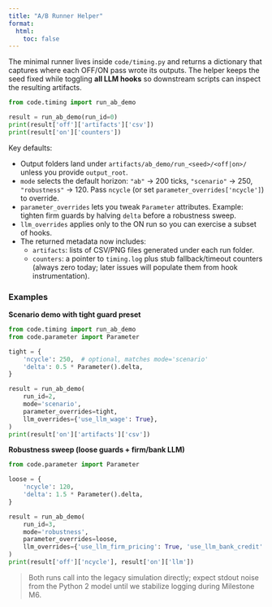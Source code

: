 ```yaml
---
title: "A/B Runner Helper"
format:
  html:
    toc: false
---
```


The minimal runner lives inside `code/timing.py` and returns a dictionary that captures
where each OFF/ON pass wrote its outputs. The helper keeps the seed fixed while toggling
**all LLM hooks** so downstream scripts can inspect the resulting artifacts.

```python
from code.timing import run_ab_demo

result = run_ab_demo(run_id=0)
print(result['off']['artifacts']['csv'])
print(result['on']['counters'])
```

Key defaults:

- Output folders land under `artifacts/ab_demo/run_<seed>/<off|on>/` unless you provide
  `output_root`.
- `mode` selects the default horizon: `"ab"` → 200 ticks, `"scenario"` → 250,
  `"robustness"` → 120. Pass `ncycle` (or set `parameter_overrides['ncycle']`) to override.
- `parameter_overrides` lets you tweak `Parameter` attributes. Example: tighten firm guards
  by halving `delta` before a robustness sweep.
- `llm_overrides` applies only to the ON run so you can exercise a subset of hooks.
- The returned metadata now includes:
  - `artifacts`: lists of CSV/PNG files generated under each run folder.
  - `counters`: a pointer to `timing.log` plus stub fallback/timeout counters (always zero
    today; later issues will populate them from hook instrumentation).

### Examples

**Scenario demo with tight guard preset**

```python
from code.timing import run_ab_demo
from code.parameter import Parameter

tight = {
    'ncycle': 250,  # optional, matches mode='scenario'
    'delta': 0.5 * Parameter().delta,
}

result = run_ab_demo(
    run_id=2,
    mode='scenario',
    parameter_overrides=tight,
    llm_overrides={'use_llm_wage': True},
)
print(result['on']['artifacts']['csv'])
```

**Robustness sweep (loose guards + firm/bank LLM)**

```python
from code.parameter import Parameter

loose = {
    'ncycle': 120,
    'delta': 1.5 * Parameter().delta,
}

result = run_ab_demo(
    run_id=3,
    mode='robustness',
    parameter_overrides=loose,
    llm_overrides={'use_llm_firm_pricing': True, 'use_llm_bank_credit': True},
)
print(result['off']['ncycle'], result['on']['llm'])
```

> Both runs call into the legacy simulation directly; expect stdout noise from the
> Python 2 model until we stabilize logging during Milestone M6.

